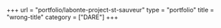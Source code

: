 +++
url = "portfolio/labonte-project-st-sauveur"
type = "portfolio"
title = "wrong-title"
category = ["DARE"]
+++